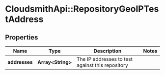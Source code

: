 # CloudsmithApi::RepositoryGeoIPTestAddress

## Properties
Name | Type | Description | Notes
------------ | ------------- | ------------- | -------------
**addresses** | **Array&lt;String&gt;** | The IP addresses to test against this repository | 


